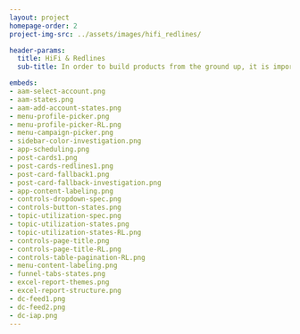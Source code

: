 ```yaml
---
layout: project
homepage-order: 2
project-img-src: ../assets/images/hifi_redlines/

header-params:
  title: HiFi & Redlines
  sub-title: In order to build products from the ground up, it is important to have big-picture sight of how to create design systems that scale and capitalize on operational efficiencies like reusable components and styles. Implementing these systems requires an obsession with details, awareness of edge cases, and familiarity with development practices in order to design products that can be successfully implemented.

embeds:
- aam-select-account.png
- aam-states.png
- aam-add-account-states.png
- menu-profile-picker.png
- menu-profile-picker-RL.png
- menu-campaign-picker.png
- sidebar-color-investigation.png
- app-scheduling.png
- post-cards1.png
- post-cards-redlines1.png
- post-card-fallback1.png
- post-card-fallback-investigation.png
- app-content-labeling.png
- controls-dropdown-spec.png
- controls-button-states.png
- topic-utilization-spec.png
- topic-utilization-states.png
- topic-utilization-states-RL.png
- controls-page-title.png
- controls-page-title-RL.png
- controls-table-pagination-RL.png
- menu-content-labeling.png
- funnel-tabs-states.png
- excel-report-themes.png
- excel-report-structure.png
- dc-feed1.png
- dc-feed2.png
- dc-iap.png
---
```

